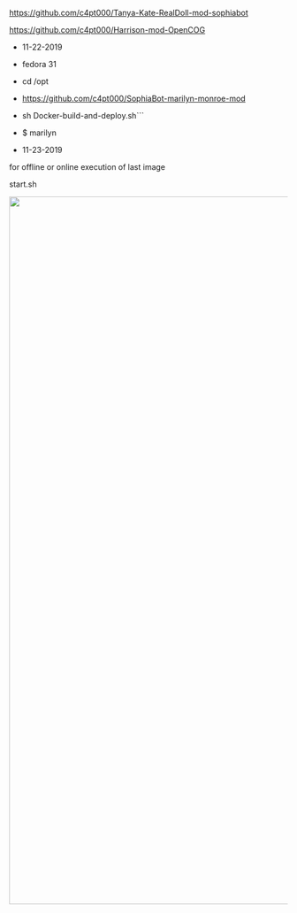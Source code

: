 https://github.com/c4pt000/Tanya-Kate-RealDoll-mod-sophiabot

https://github.com/c4pt000/Harrison-mod-OpenCOG

* 11-22-2019
* fedora 31



* cd /opt
* https://github.com/c4pt000/SophiaBot-marilyn-monroe-mod
* sh Docker-build-and-deploy.sh```
* $ marilyn
* 11-23-2019

for offline or online execution of last image

start.sh

<p align="center"><img src="https://i.imgur.com/hDqUq1m.png " width="1280"></p>
